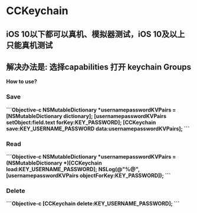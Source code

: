 # CCKeychain
<h2>iOS 10以下都可以真机、模拟器测试，iOS 10及以上只能真机测试</h2>
<h2>解决办法是: 选择capabilities 打开 keychain Groups</h2>
</hr>
<b>How to use?<b>
<h3>Save</h3>
```Objective-c
    NSMutableDictionary *usernamepasswordKVPairs = [NSMutableDictionary dictionary];
    [usernamepasswordKVPairs setObject:field.text forKey:KEY_PASSWORD];
    [CCKeychain save:KEY_USERNAME_PASSWORD data:usernamepasswordKVPairs];
```
<h3>Read</h3>
```Objective-c
    NSMutableDictionary *usernamepasswordKVPairs = (NSMutableDictionary *)[CCKeychain load:KEY_USERNAME_PASSWORD];
    NSLog(@"%@",[usernamepasswordKVPairs objectForKey:KEY_PASSWORD]);
```
<h3>Delete</h3>
```Objective-c
        [CCKeychain delete:KEY_USERNAME_PASSWORD];
```
